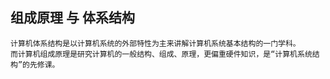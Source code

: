 
## 组成原理 与 体系结构
    计算机体系结构是以计算机系统的外部特性为主来讲解计算机系统基本结构的一门学科。
    而计算机组成原理是研究计算机的一般结构、组成、原理，更偏重硬件知识，是“计算机系统结构”的先修课。
    
##